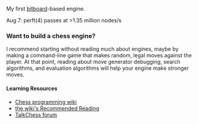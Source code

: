 My first [bitboard](https://www.chessprogramming.org/Bitboards)-based engine.

Aug 7: perft(4) passes at >1.35 million nodes/s

### Want to build a chess engine?
I recommend starting without reading much about engines, maybe by making a command-line game that makes random, legal moves against the player. At that point, reading about move generator debugging, search algorithms, and evaluation algorithms will help your engine make stronger moves.
#### Learning Resources
- [Chess programming wiki](https://www.chessprogramming.org/Getting_Started)
- [the wiki's Recommended Reading](https://www.chessprogramming.org/Recommended_Reading)
- [TalkChess forum](https://talkchess.com/forum3/index.php)
